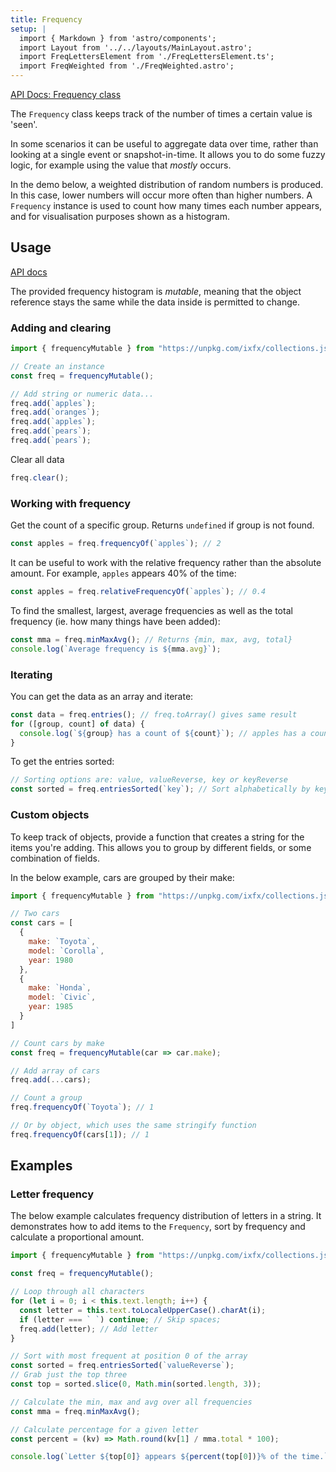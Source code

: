 ```yaml
---
title: Frequency
setup: |
  import { Markdown } from 'astro/components';
  import Layout from '../../layouts/MainLayout.astro';
  import FreqLettersElement from './FreqLettersElement.ts';
  import FreqWeighted from './FreqWeighted.astro';
---
```


[API Docs: Frequency class](https://clinth.github.io/ixfx/classes/FrequencyMutable.html)

The `Frequency` class keeps track of the number of times a certain value is 'seen'.

In some scenarios it can be useful to aggregate data over time, rather than looking at a single event or snapshot-in-time. It allows you to do some fuzzy logic, for example using the value that _mostly_ occurs.

In the demo below, a weighted distribution of random numbers is produced. In this case, lower numbers will occur more often than higher numbers. A `Frequency` instance is used to count how many times each number appears, and for visualisation purposes shown as a histogram.

<FreqWeighted />

## Usage

[API docs](https://clinth.github.io/ixfx/classes/FrequencyMutable.html)

The provided frequency histogram is _mutable_, meaning that the object reference stays the same while the data inside is permitted to change.


### Adding and clearing

```js
import { frequencyMutable } from "https://unpkg.com/ixfx/collections.js"

// Create an instance
const freq = frequencyMutable();

// Add string or numeric data...
freq.add(`apples`);
freq.add(`oranges`);
freq.add(`apples`);
freq.add(`pears`);
freq.add(`pears`);
```

Clear all data
```js
freq.clear();
```

### Working with frequency

Get the count of a specific group. Returns `undefined` if group is not found.

```js
const apples = freq.frequencyOf(`apples`); // 2
```

It can be useful to work with the relative frequency rather than the absolute amount. For example, `apples` appears 40% of the time:

```js
const apples = freq.relativeFrequencyOf(`apples`); // 0.4
```

To find the smallest, largest, average frequencies as well as the total frequency (ie. how many things have been added):

```js
const mma = freq.minMaxAvg(); // Returns {min, max, avg, total}
console.log(`Average frequency is ${mma.avg}`);
```

### Iterating

You can get the data as an array and iterate:

```js
const data = freq.entries(); // freq.toArray() gives same result
for ([group, count] of data) {
  console.log(`${group} has a count of ${count}`); // apples has a count of 2...
}
```

To get the entries sorted:

```js
// Sorting options are: value, valueReverse, key or keyReverse
const sorted = freq.entriesSorted(`key`); // Sort alphabetically by key
```

### Custom objects

To keep track of objects, provide a function that creates a string for the items you're adding. This allows you to group by different fields, or some combination of fields.

In the below example, cars are grouped by their make:

```js
import { frequencyMutable } from "https://unpkg.com/ixfx/collections.js"

// Two cars
const cars = [
  {
    make: `Toyota`,
    model: `Corolla`,
    year: 1980
  },
  {
    make: `Honda`,
    model: `Civic`,
    year: 1985
  }
]

// Count cars by make
const freq = frequencyMutable(car => car.make);

// Add array of cars
freq.add(...cars);

// Count a group
freq.frequencyOf(`Toyota`); // 1

// Or by object, which uses the same stringify function
freq.frequencyOf(cars[1]); // 1
```

## Examples

### Letter frequency

The below example calculates frequency distribution of letters in a string. It demonstrates how to add items to the `Frequency`, sort by frequency and calculate a proportional amount.

```js
import { frequencyMutable } from "https://unpkg.com/ixfx/collections.js"

const freq = frequencyMutable();

// Loop through all characters
for (let i = 0; i < this.text.length; i++) {
  const letter = this.text.toLocaleUpperCase().charAt(i);
  if (letter === ` `) continue; // Skip spaces;
  freq.add(letter); // Add letter
}

// Sort with most frequent at position 0 of the array
const sorted = freq.entriesSorted(`valueReverse`);
// Grab just the top three
const top = sorted.slice(0, Math.min(sorted.length, 3));

// Calculate the min, max and avg over all frequencies
const mma = freq.minMaxAvg();

// Calculate percentage for a given letter
const percent = (kv) => Math.round(kv[1] / mma.total * 100);

console.log(`Letter ${top[0]} appears ${percent(top[0])}% of the time.`);
```

<freq-letters client:load />
